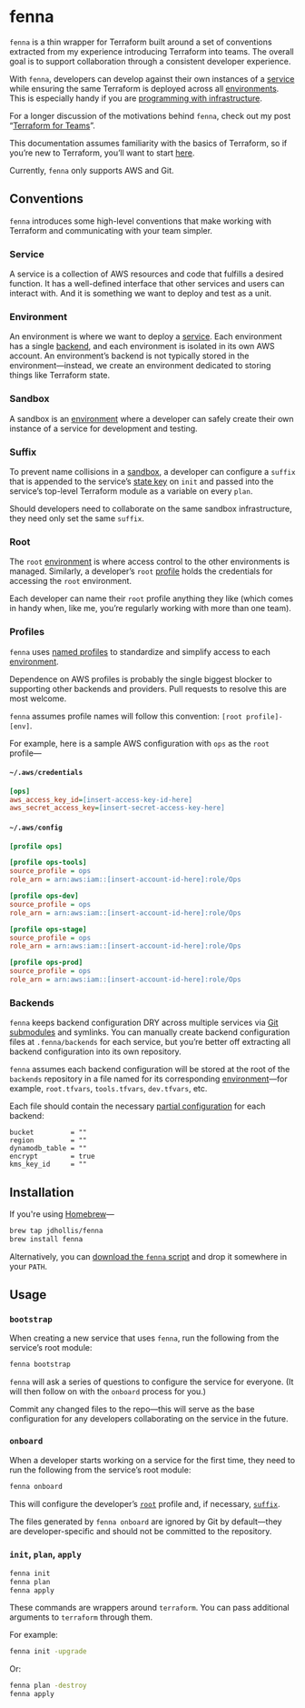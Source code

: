 # fenna

`fenna` is a thin wrapper for Terraform built around a set of conventions extracted from my experience introducing Terraform into teams. The overall goal is to support collaboration through a consistent developer experience.

With `fenna`, developers can develop against their own instances of a [service](#service) while ensuring the same Terraform is deployed across all [environments](#environments). This is especially handy if you are [programming with infrastructure](https://theconsultingcto.com/posts/continuous-delivery-with-terraform/#programming-with-infrastructure).

For a longer discussion of the motivations behind `fenna`, check out my post “[Terraform for Teams](https://theconsultingcto.com/posts/terraform-for-teams)”.

This documentation assumes familiarity with the basics of Terraform, so if you’re new to Terraform, you’ll want to start [here](https://learn.hashicorp.com/terraform).

Currently, `fenna` only supports AWS and Git.

## Conventions

`fenna` introduces some high-level conventions that make working with Terraform and communicating with your team simpler.

### Service

A service is a collection of AWS resources and code that fulfills a desired function. It has a well-defined interface that other services and users can interact with. And it is something we want to deploy and test as a unit.

### Environment

An environment is where we want to deploy a [service](#service). Each environment has a single [backend](https://www.terraform.io/docs/backends/config.html), and each environment is isolated in its own AWS account. An environment’s backend is not typically stored in the environment—instead, we create an environment dedicated to storing things like Terraform state.

### Sandbox

A sandbox is an [environment](#environment) where a developer can safely create their own instance of a service for development and testing.

### Suffix

To prevent name collisions in a [sandbox](#sandbox), a developer can configure a `suffix` that is appended to the service’s [state key](https://www.terraform.io/docs/backends/types/s3.html#key) on `init` and passed into the service’s top-level Terraform module as a variable on every `plan`.

Should developers need to collaborate on the same sandbox infrastructure, they need only set the same `suffix`.

### Root

The `root` [environment](#environment) is where access control to the other environments is managed. Similarly, a developer’s `root` [profile](#profiles) holds the credentials for accessing the `root` environment.

Each developer can name their `root` profile anything they like (which comes in handy when, like me, you’re regularly working with more than one team).

### Profiles

`fenna` uses [named profiles](https://docs.aws.amazon.com/cli/latest/userguide/cli-configure-profiles.html) to standardize and simplify access to each [environment](#environment).

Dependence on AWS profiles is probably the single biggest blocker to supporting other backends and providers. Pull requests to resolve this are most welcome.

`fenna` assumes profile names will follow this convention: `[root profile]-[env]`.

For example, here is a sample AWS configuration with `ops` as the `root` profile—

#### `~/.aws/credentials`

```ini
[ops]
aws_access_key_id=[insert-access-key-id-here]
aws_secret_access_key=[insert-secret-access-key-here]
```

#### `~/.aws/config`

```ini
[profile ops]

[profile ops-tools]
source_profile = ops
role_arn = arn:aws:iam::[insert-account-id-here]:role/Ops

[profile ops-dev]
source_profile = ops
role_arn = arn:aws:iam::[insert-account-id-here]:role/Ops

[profile ops-stage]
source_profile = ops
role_arn = arn:aws:iam::[insert-account-id-here]:role/Ops

[profile ops-prod]
source_profile = ops
role_arn = arn:aws:iam::[insert-account-id-here]:role/Ops
```

### Backends

`fenna` keeps backend configuration DRY across multiple services via [Git submodules](https://git-scm.com/book/en/v2/Git-Tools-Submodules) and symlinks. You can manually create backend configuration files at `.fenna/backends` for each service, but you’re better off extracting all backend configuration into its own repository.

`fenna` assumes each backend configuration will be stored at the root of the `backends` repository in a file named for its corresponding [environment](#environment)—for example, `root.tfvars`, `tools.tfvars`, `dev.tfvars`, etc.

Each file should contain the necessary [partial configuration](https://www.terraform.io/docs/backends/config.html#partial-configuration) for each backend:

```hcl
bucket         = ""
region         = ""
dynamodb_table = ""
encrypt        = true
kms_key_id     = ""
```

## Installation

If you're using [Homebrew](https://brew.sh)—

```bash
brew tap jdhollis/fenna
brew install fenna
```

Alternatively, you can [download the `fenna` script](https://raw.githubusercontent.com/jdhollis/fenna/master/fenna) and drop it somewhere in your `PATH`.

## Usage

### `bootstrap`

When creating a new service that uses `fenna`, run the following from the service’s root module:

```bash
fenna bootstrap
```

`fenna` will ask a series of questions to configure the service for everyone. (It will then follow on with the `onboard` process for you.)

Commit any changed files to the repo—this will serve as the base configuration for any developers collaborating on the service in the future.

### `onboard`

When a developer starts working on a service for the first time, they need to run the following from the service’s root module:

```bash
fenna onboard
```

This will configure the developer’s [`root`](#root) profile and, if necessary, [`suffix`](#suffix).

The files generated by `fenna onboard` are ignored by Git by default—they are developer-specific and should not be committed to the repository.

### `init`, `plan`, `apply`

```bash
fenna init
fenna plan
fenna apply
```

These commands are wrappers around `terraform`. You can pass additional arguments to `terraform` through them.

For example:

```bash
fenna init -upgrade
```

Or:

```bash
fenna plan -destroy
fenna apply
```
